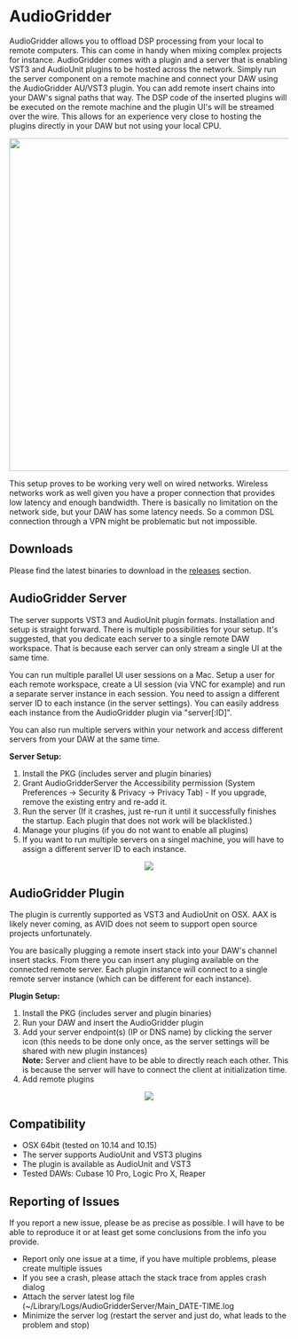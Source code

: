 # AudioGridder

AudioGridder allows you to offload DSP processing from your local to
remote computers. This can come in handy when mixing complex projects
for instance. AudioGridder comes with a plugin and a server that is
enabling VST3 and AudioUnit plugins to be hosted across the
network. Simply run the server component on a remote machine and
connect your DAW using the AudioGridder AU/VST3 plugin. You can add
remote insert chains into your DAW's signal paths that way. The DSP
code of the inserted plugins will be executed on the remote machine
and the plugin UI's will be streamed over the wire. This allows for an
experience very close to hosting the plugins directly in your DAW but
not using your local CPU.

<p align="center">
<img src="https://raw.githubusercontent.com/apohl79/audiogridder/master/images/overview.jpg" width="600" />
</p>

This setup proves to be working very well on wired networks. Wireless
networks work as well given you have a proper connection that provides
low latency and enough bandwidth. There is basically no limitation on
the network side, but your DAW has some latency needs. So a common DSL
connection through a VPN might be problematic but not impossible.

## Downloads

Please find the latest binaries to download in the [releases](https://github.com/apohl79/audiogridder/releases) section.

## AudioGridder Server

The server supports VST3 and AudioUnit plugin formats. Installation
and setup is straight forward. There is multiple possibilities for
your setup. It's suggested, that you dedicate each server to a single
remote DAW workspace. That is because each server can only stream a
single UI at the same time.

You can run multiple parallel UI user sessions on a Mac. Setup a user
for each remote workspace, create a UI session (via VNC for example)
and run a separate server instance in each session. You need to assign
a different server ID to each instance (in the server settings). You
can easily address each instance from the AudioGridder plugin
via "server[:ID]".

You can also run multiple servers within your network and access
different servers from your DAW at the same time.

**Server Setup:**

1. Install the PKG (includes server and plugin binaries)
2. Grant AudioGridderServer the Accessibility permission (System
Preferences -> Security & Privacy -> Privacy Tab) - If you upgrade,
remove the existing entry and re-add it.
3. Run the server (If it crashes, just re-run it until it successfully
finishes the startup. Each plugin that does not work will be
blacklisted.)
4. Manage your plugins (if you do not want to enable all plugins)
5. If you want to run multiple servers on a singel machine, you will
have to assign a different server ID to each instance.

<p align="center">
<img src="https://raw.githubusercontent.com/apohl79/audiogridder/master/images/server.jpg" />
</p>

## AudioGridder Plugin

The plugin is currently supported as VST3 and AudioUnit on OSX. AAX is
likely never coming, as AVID does not seem to support open source
projects unfortunately. 

You are basically plugging a remote insert stack into your DAW's
channel insert stacks. From there you can insert any pluging available
on the connected remote server. Each plugin instance will connect to a
single remote server instance (which can be different for each
instance). 

**Plugin Setup:**

1. Install the PKG (includes server and plugin binaries)
2. Run your DAW and insert the AudioGridder plugin
3. Add your server endpoint(s) (IP or DNS name) by clicking the server icon (this needs
to be done only once, as the server settings will be shared with new
plugin instances)<br/>**Note:** Server and client have to be able to directly reach each other. This is because the server will have to connect the client at initialization time.
4. Add remote plugins

<p align="center">
<img src="https://raw.githubusercontent.com/apohl79/audiogridder/master/images/plugin.jpg" />
</p>

## Compatibility

- OSX 64bit (tested on 10.14 and 10.15)
- The server supports AudioUnit and VST3 plugins
- The plugin is available as AudioUnit and VST3
- Tested DAWs: Cubase 10 Pro, Logic Pro X, Reaper

## Reporting of Issues

If you report a new issue, please be as precise as possible. I will have to be able to reproduce it or at least get some conclusions from the info you provide.

- Report only one issue at a time, if you have multiple problems, please create multiple issues
- If you see a crash, please attach the stack trace from apples crash dialog
- Attach the server latest log file (~/Library/Logs/AudioGridderServer/Main_DATE-TIME.log
- Minimize the server log (restart the server and just do, what leads to the problem and stop)
